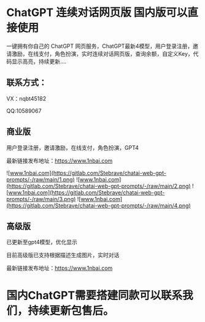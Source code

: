 # ChatGPT 连续对话网页版 国内版可以直接使用
一键拥有你自己的 ChatGPT 网页服务，ChatGPT最新4模型，用户登录注册，邀请激励，在线支付，角色扮演，实时连续对话网页版，查询余额，自定义Key，代码显示高亮，持续更新....



## 联系方式：
VX：nqbt45182

QQ:10589067

## 商业版
用户登录注册，邀请激励，在线支付，角色扮演，GPT4

最新链接发布地址：https://www.1nbai.com

![www.1nbai.com](https://gitlab.com/Stebrave/chatai-web-gpt-prompts/-/raw/main/1.png)
![www.1nbai.com](https://gitlab.com/Stebrave/chatai-web-gpt-prompts/-/raw/main/2.png)
![www.1nbai.com](https://gitlab.com/Stebrave/chatai-web-gpt-prompts/-/raw/main/3.png)
![www.1nbai.com](https://gitlab.com/Stebrave/chatai-web-gpt-prompts/-/raw/main/4.png)


## 高级版
已更新至gpt4模型，优化显示

目前高级版已支持根据描述生成图片，实时对话

最新链接发布地址：https://www.1nbai.com

# 国内ChatGPT需要搭建同款可以联系我们，持续更新包售后。
